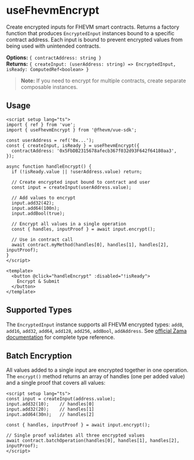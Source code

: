 # useFhevmEncrypt

Create encrypted inputs for FHEVM smart contracts. Returns a factory function that produces `EncryptedInput` instances bound to a specific contract address. Each input is bound to prevent encrypted values from being used with unintended contracts.

**Options:** `{ contractAddress: string }`  
**Returns:** `{ createInput: (userAddress: string) => EncryptedInput, isReady: ComputedRef<boolean> }`

> **Note:** If you need to encrypt for multiple contracts, create separate composable instances.

## Usage

```vue
<script setup lang="ts">
import { ref } from 'vue';
import { useFhevmEncrypt } from '@fhevm/vue-sdk';

const userAddress = ref('0x...');
const { createInput, isReady } = useFhevmEncrypt({
  contractAddress: '0x5FbDB2315678afecb367f032d93F642f64180aa3',
});

async function handleEncrypt() {
  if (!isReady.value || !userAddress.value) return;

  // Create encrypted input bound to contract and user
  const input = createInput(userAddress.value);
  
  // Add values to encrypt
  input.add32(42);
  input.add64(100n);
  input.addBool(true);
  
  // Encrypt all values in a single operation
  const { handles, inputProof } = await input.encrypt();
  
  // Use in contract call
  await contract.myMethod(handles[0], handles[1], handles[2], inputProof);
}
</script>

<template>
  <button @click="handleEncrypt" :disabled="!isReady">
    Encrypt & Submit
  </button>
</template>
```

## Supported Types

The `EncryptedInput` instance supports all FHEVM encrypted types: `add8`, `add16`, `add32`, `add64`, `add128`, `add256`, `addBool`, `addAddress`. See [official Zama documentation](https://docs.zama.ai/protocol/relayer-sdk-guides/fhevm-relayer/input) for complete type reference.

## Batch Encryption

All values added to a single input are encrypted together in one operation. The `encrypt()` method returns an array of handles (one per added value) and a single proof that covers all values:

```vue
<script setup lang="ts">
const input = createInput(address.value);
input.add32(10);    // handles[0]
input.add32(20);    // handles[1]
input.add64(30n);   // handles[2]

const { handles, inputProof } = await input.encrypt();

// Single proof validates all three encrypted values
await contract.batchOperation(handles[0], handles[1], handles[2], inputProof);
</script>
```

